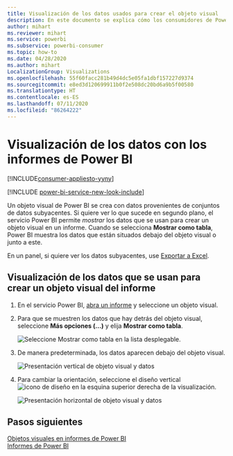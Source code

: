 ```yaml
---
title: Visualización de los datos usados para crear el objeto visual
description: En este documento se explica cómo los consumidores de Power BI pueden "ver" los datos usados para crear un objeto visual.
author: mihart
ms.reviewer: mihart
ms.service: powerbi
ms.subservice: powerbi-consumer
ms.topic: how-to
ms.date: 04/28/2020
ms.author: mihart
LocalizationGroup: Visualizations
ms.openlocfilehash: 55f60facc281b49d4dc5e05fa1dbf157227d9374
ms.sourcegitcommit: e8ed3d120699911b0f2e508dc20bd6a9b5f00580
ms.translationtype: HT
ms.contentlocale: es-ES
ms.lasthandoff: 07/11/2020
ms.locfileid: "86264222"
---
```

# <a name="show-data-with-power-bi-reports"></a>Visualización de los datos con los informes de Power BI

[!INCLUDE[consumer-appliesto-yyny](../includes/consumer-appliesto-yyny.md)]

[!INCLUDE [power-bi-service-new-look-include](../includes/power-bi-service-new-look-include.md)]

Un objeto visual de Power BI se crea con datos provenientes de conjuntos de datos subyacentes. Si quiere ver lo que sucede en segundo plano, el servicio Power BI permite *mostrar* los datos que se usan para crear un objeto visual en un informe. Cuando se selecciona **Mostrar como tabla**, Power BI muestra los datos que están situados debajo del objeto visual o junto a este.

En un panel, si quiere ver los datos subyacentes, use [Exportar a Excel](end-user-export.md).

## <a name="show-the-data-being-used-to-create-a-report-visual"></a>Visualización de los datos que se usan para crear un objeto visual del informe
1. En el servicio Power BI, [abra un informe](end-user-report-open.md) y seleccione un objeto visual.  
2. Para que se muestren los datos que hay detrás del objeto visual, seleccione **Más opciones (…)** y elija **Mostrar como tabla**.
   
   ![Seleccione Mostrar como tabla en la lista desplegable.](./media/end-user-show-data/power-bi-show-data-vertical.png)
3. De manera predeterminada, los datos aparecen debajo del objeto visual.
   
   ![Presentación vertical de objeto visual y datos](./media/end-user-show-data/power-bi-show-data-table.png)

4. Para cambiar la orientación, seleccione el diseño vertical ![icono de diseño](media/end-user-show-data/power-bi-vertical-icon-new.png) en la esquina superior derecha de la visualización.
   
   ![Presentación horizontal de objeto visual y datos](./media/end-user-show-data/power-bi-horizontal.png)

## <a name="next-steps"></a>Pasos siguientes
[Objetos visuales en informes de Power BI](../visuals/power-bi-report-visualizations.md)    
[Informes de Power BI](end-user-reports.md)    
